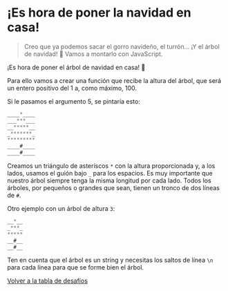 # ¡Es hora de poner la navidad en casa!

> Creo que ya podemos sacar el gorro navideño, el turrón... ¡Y el árbol de navidad! 🎄 Vamos a montarlo con JavaScript.

¡Es hora de poner el árbol de navidad en casa! 🎄

Para ello vamos a crear una función que recibe la altura del árbol, que será un entero positivo del 1 a, como máximo, 100.

Si le pasamos el argumento 5, se pintaría esto:

```javascript
____*____
___***___
__*****__
_*******_
*********
____#____
____#____
```

Creamos un triángulo de asteríscos `*` con la altura proporcionada y, a los lados, usamos el guión bajo `_` para los espacios. Es muy importante que nuestro árbol siempre tenga la misma longitud por cada lado.
Todos los árboles, por pequeños o grandes que sean, tienen un tronco de dos líneas de `#`.

Otro ejemplo con un árbol de altura `3`:

```javascript
__*__
_***_
*****
__#__
__#__
```

Ten en cuenta que el árbol es un string y necesitas los saltos de línea `\n` para cada línea para que se forme bien el árbol.

[Volver a la tabla de desafíos](/README.md)
